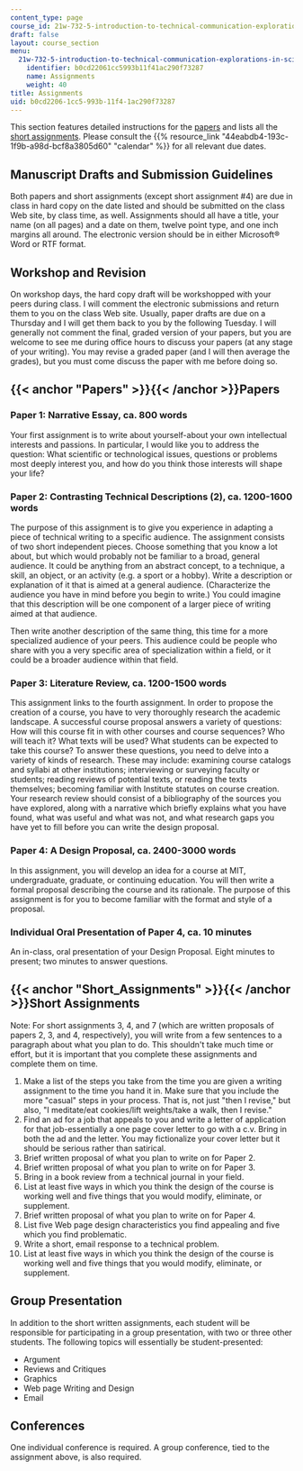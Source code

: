 ```yaml
---
content_type: page
course_id: 21w-732-5-introduction-to-technical-communication-explorations-in-scientific-and-technical-writing-fall-2006
draft: false
layout: course_section
menu:
  21w-732-5-introduction-to-technical-communication-explorations-in-scientific-and-technical-writing-fall-2006:
    identifier: b0cd22061cc5993b11f41ac290f73287
    name: Assignments
    weight: 40
title: Assignments
uid: b0cd2206-1cc5-993b-11f4-1ac290f73287
---
```

This section features detailed instructions for the [papers](#Papers) and lists all the [short assignments](#Short_Assignments). Please consult the {{% resource_link "44eabdb4-193c-1f9b-a98d-bcf8a3805d60" "calendar" %}} for all relevant due dates. 

## Manuscript Drafts and Submission Guidelines

Both papers and short assignments (except short assignment #4) are due in class in hard copy on the date listed and should be submitted on the class Web site, by class time, as well. Assignments should all have a title, your name (on all pages) and a date on them, twelve point type, and one inch margins all around. The electronic version should be in either Microsoft® Word or RTF format.

## Workshop and Revision

On workshop days, the hard copy draft will be workshopped with your peers during class. I will comment the electronic submissions and return them to you on the class Web site. Usually, paper drafts are due on a Thursday and I will get them back to you by the following Tuesday. I will generally not comment the final, graded version of your papers, but you are welcome to see me during office hours to discuss your papers (at any stage of your writing). You may revise a graded paper (and I will then average the grades), but you must come discuss the paper with me before doing so.

## {{< anchor "Papers" >}}{{< /anchor >}}Papers

### Paper 1: Narrative Essay, ca. 800 words

Your first assignment is to write about yourself-about your own intellectual interests and passions. In particular, I would like you to address the question: What scientific or technological issues, questions or problems most deeply interest you, and how do you think those interests will shape your life?

### Paper 2: Contrasting Technical Descriptions (2), ca. 1200-1600 words

The purpose of this assignment is to give you experience in adapting a piece of technical writing to a specific audience. The assignment consists of two short independent pieces. Choose something that you know a lot about, but which would probably not be familiar to a broad, general audience. It could be anything from an abstract concept, to a technique, a skill, an object, or an activity (e.g. a sport or a hobby). Write a description or explanation of it that is aimed at a general audience. (Characterize the audience you have in mind before you begin to write.) You could imagine that this description will be one component of a larger piece of writing aimed at that audience.

Then write another description of the same thing, this time for a more specialized audience of your peers. This audience could be people who share with you a very specific area of specialization within a field, or it could be a broader audience within that field.

### Paper 3: Literature Review, ca. 1200-1500 words

This assignment links to the fourth assignment. In order to propose the creation of a course, you have to very thoroughly research the academic landscape. A successful course proposal answers a variety of questions: How will this course fit in with other courses and course sequences? Who will teach it? What texts will be used? What students can be expected to take this course? To answer these questions, you need to delve into a variety of kinds of research. These may include: examining course catalogs and syllabi at other institutions; interviewing or surveying faculty or students; reading reviews of potential texts, or reading the texts themselves; becoming familiar with Institute statutes on course creation. Your research review should consist of a bibliography of the sources you have explored, along with a narrative which briefly explains what you have found, what was useful and what was not, and what research gaps you have yet to fill before you can write the design proposal.

### Paper 4: A Design Proposal, ca. 2400-3000 words

In this assignment, you will develop an idea for a course at MIT, undergraduate, graduate, or continuing education. You will then write a formal proposal describing the course and its rationale. The purpose of this assignment is for you to become familiar with the format and style of a proposal.

### Individual Oral Presentation of Paper 4, ca. 10 minutes

An in-class, oral presentation of your Design Proposal. Eight minutes to present; two minutes to answer questions.

## {{< anchor "Short_Assignments" >}}{{< /anchor >}}Short Assignments

Note: For short assignments 3, 4, and 7 (which are written proposals of papers 2, 3, and 4, respectively), you will write from a few sentences to a paragraph about what you plan to do. This shouldn't take much time or effort, but it is important that you complete these assignments and complete them on time.

1. Make a list of the steps you take from the time you are given a writing assignment to the time you hand it in. Make sure that you include the more "casual" steps in your process. That is, not just "then I revise," but also, "I meditate/eat cookies/lift weights/take a walk, then I revise."
2. Find an ad for a job that appeals to you and write a letter of application for that job-essentially a one page cover letter to go with a c.v. Bring in both the ad and the letter. You may fictionalize your cover letter but it should be serious rather than satirical.
3. Brief written proposal of what you plan to write on for Paper 2.
4. Brief written proposal of what you plan to write on for Paper 3.
5. Bring in a book review from a technical journal in your field.
6. List at least five ways in which you think the design of the course is working well and five things that you would modify, eliminate, or supplement.
7. Brief written proposal of what you plan to write on for Paper 4.
8. List five Web page design characteristics you find appealing and five which you find problematic.
9. Write a short, email response to a technical problem.
10. List at least five ways in which you think the design of the course is working well and five things that you would modify, eliminate, or supplement.

## Group Presentation

In addition to the short written assignments, each student will be responsible for participating in a group presentation, with two or three other students. The following topics will essentially be student-presented:

- Argument
- Reviews and Critiques
- Graphics
- Web page Writing and Design
- Email

## Conferences

One individual conference is required. A group conference, tied to the assignment above, is also required.